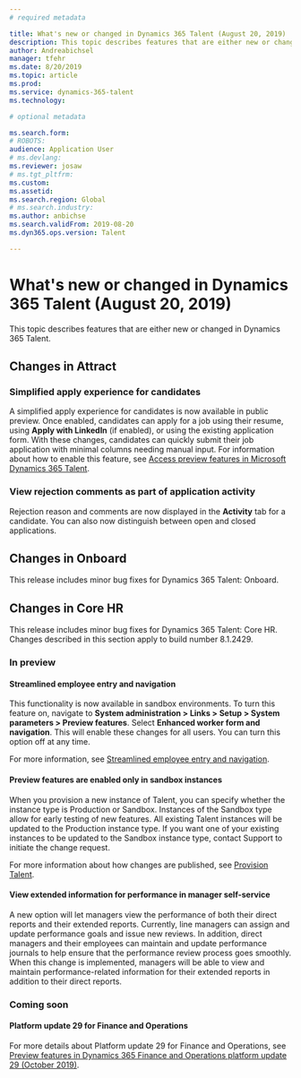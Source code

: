 ```yaml
---
# required metadata

title: What's new or changed in Dynamics 365 Talent (August 20, 2019)
description: This topic describes features that are either new or changed in Microsoft Dynamics 365 Talent.
author: Andreabichsel
manager: tfehr
ms.date: 8/20/2019
ms.topic: article
ms.prod: 
ms.service: dynamics-365-talent
ms.technology: 

# optional metadata

ms.search.form: 
# ROBOTS: 
audience: Application User
# ms.devlang: 
ms.reviewer: josaw
# ms.tgt_pltfrm: 
ms.custom: 
ms.assetid: 
ms.search.region: Global
# ms.search.industry: 
ms.author: anbichse
ms.search.validFrom: 2019-08-20
ms.dyn365.ops.version: Talent

---
```

# What's new or changed in Dynamics 365 Talent (August 20, 2019)

This topic describes features that are either new or changed in Dynamics 365 Talent.

## Changes in Attract

### Simplified apply experience for candidates 

A simplified apply experience for candidates is now available in public preview. Once enabled, candidates can apply for a job using their resume, using **Apply with LinkedIn** (if enabled), or using the existing application form. With these changes, candidates can quickly submit their job application with minimal columns needing manual input. For information about how to enable this feature, see [Access preview features in Microsoft Dynamics 365 Talent](./access-preview-feature.md#enable-or-disable-preview-features).

### View rejection comments as part of application activity

Rejection reason and comments are now displayed in the **Activity** tab for a candidate. You can also now distinguish between open and closed applications.  

## Changes in Onboard

This release includes minor bug fixes for Dynamics 365 Talent: Onboard.

## Changes in Core HR

This release includes minor bug fixes for Dynamics 365 Talent: Core HR. Changes described in this section apply to build number 8.1.2429.

### In preview

#### Streamlined employee entry and navigation

This functionality is now available in sandbox environments. To turn this feature on, navigate to **System administration > Links > Setup > System parameters > Preview features**. Select **Enhanced worker form and navigation**. This will enable these changes for all users. You can turn this option off at any time.

For more information, see [Streamlined employee entry and navigation](./streamlined-employee-entry.md).

#### Preview features are enabled only in sandbox instances

When you provision a new instance of Talent, you can specify whether the instance type is Production or Sandbox. Instances of the Sandbox type allow for early testing of new features. All existing Talent instances will be updated to the Production instance type. If you want one of your existing instances to be updated to the Sandbox instance type, contact Support to initiate the change request.

For more information about how changes are published, see [Provision Talent](./provisioning-talent.md).

#### View extended information for performance in manager self-service

A new option will let managers view the performance of both their direct reports and their extended reports. Currently, line managers can assign and update performance goals and issue new reviews. In addition, direct managers and their employees can maintain and update performance journals to help ensure that the performance review process goes smoothly. When this change is implemented, managers will be able to view and maintain performance-related information for their extended reports in addition to their direct reports.

### Coming soon

#### Platform update 29 for Finance and Operations

For more details about Platform update 29 for Finance and Operations, see [Preview features in Dynamics 365 Finance and Operations platform update 29 (October 2019)](https://docs.microsoft.com/dynamics365/unified-operations/fin-and-ops/get-started/whats-new-platform-update-29).
